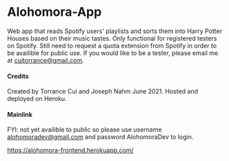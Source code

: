 # Alohomora-App
Web app that reads Spotify users' playlists and sorts them into Harry Potter Houses based on their music tastes. Only functional for registered testers on Spotify. Still need to request a quota extension from Spotify in order to be availible for public use. If you would like to be a tester, please email me at cuitorrance@gmail.com.

#### Credits

Created by Torrance Cui and Joseph Nahm June 2021. Hosted and deployed on Heroku.

#### Mainlink

FYI: not yet availible to public so please use username alohomoradev@gmail.com and password AlohomoraDev to login.

https://alohomora-frontend.herokuapp.com/
